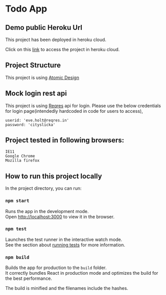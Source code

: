 # Todo App

## Demo public Heroku Url

This project has been deployed in heroku cloud.

Click on this [link](https://haneef-todo.herokuapp.com/) to access the project in heroku cloud. 

## Project Structure

This project is using [Atomic Design](https://bradfrost.com/blog/post/atomic-web-design/)

## Mock login rest api

This project is using [Reqres](https://reqres.in/api/login) api for login. Please use the below credentials for login page(intendedly hardcoded in code for users to access),

    userid: 'eve.holt@reqres.in'
    password: 'cityslicka'

## Project tested in following browsers:


    IE11
    Google Chrome
    Mozilla firefox

## How to run this project locally

In the project directory, you can run:

### `npm start`

Runs the app in the development mode.<br />
Open [http://localhost:3000](http://localhost:3000) to view it in the browser.

### `npm test`

Launches the test runner in the interactive watch mode.<br />
See the section about [running tests](https://facebook.github.io/create-react-app/docs/running-tests) for more information.

### `npm build`

Builds the app for production to the `build` folder.<br />
It correctly bundles React in production mode and optimizes the build for the best performance.

The build is minified and the filenames include the hashes.<br />
